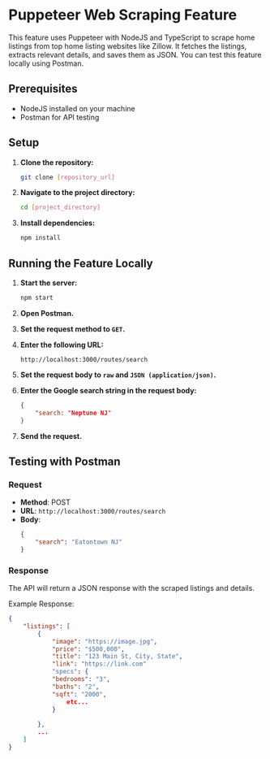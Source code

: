 # Puppeteer Web Scraping Feature

This feature uses Puppeteer with NodeJS and TypeScript to scrape home listings from top home listing websites like Zillow. It fetches the listings, extracts relevant details, and saves them as JSON. You can test this feature locally using Postman.

## Prerequisites

- NodeJS installed on your machine
- Postman for API testing

## Setup

1. **Clone the repository:**
    ```bash
    git clone [repository_url]
    ```

2. **Navigate to the project directory:**
    ```bash
    cd [project_directory]
    ```

3. **Install dependencies:**
    ```bash
    npm install
    ```

## Running the Feature Locally

1. **Start the server:**
    ```bash
    npm start
    ```

2. **Open Postman.**

3. **Set the request method to `GET`.**

4. **Enter the following URL:**
    ```
    http://localhost:3000/routes/search
    ```

5. **Set the request body to `raw` and `JSON (application/json)`.**

6. **Enter the Google search string in the request body:**
    ```json
    {
        "search: "Neptune NJ"
    }
    ```

7. **Send the request.**

## Testing with Postman

### Request

- **Method**: POST
- **URL**: `http://localhost:3000/routes/search`
- **Body**: 
    ```json
    {
        "search": "Eatontown NJ"
    }
    ```

### Response

The API will return a JSON response with the scraped listings and details.

Example Response:
```json
{
    "listings": [
        {
            "image": "https://image.jpg",
            "price": "$500,000",
            "title": "123 Main St, City, State",
            "link": "https://link.com"
            "specs": {
            "bedrooms": "3",
            "baths": "2",
            "sqft": "2000",
                etc...
            }
            
        },
        ...
    ]
}
